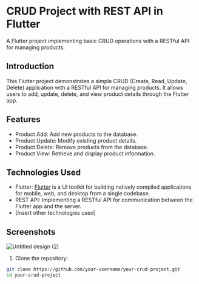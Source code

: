 # CRUD Project with REST API in Flutter

A Flutter project implementing basic CRUD operations with a RESTful API for managing products.

## Introduction

This Flutter project demonstrates a simple CRUD (Create, Read, Update, Delete) application with a RESTful API for managing products. It allows users to add, update, delete, and view product details through the Flutter app.

## Features

- Product Add: Add new products to the database.
- Product Update: Modify existing product details.
- Product Delete: Remove products from the database.
- Product View: Retrieve and display product information.

## Technologies Used

- Flutter: [Flutter](https://flutter.dev/) is a UI toolkit for building natively compiled applications for mobile, web, and desktop from a single codebase.
- REST API: Implementing a RESTful API for communication between the Flutter app and the server.
- [Insert other technologies used]

## Screenshots
![Untitled design (2)](https://github.com/yasinpalash/CRUD-Project-WITH-Rest-API/assets/145049322/f8c837d2-fb2f-4664-8ef8-bb7e3dd9a370)


1. Clone the repository:

```bash
git clone https://github.com/your-username/your-crud-project.git
cd your-crud-project
